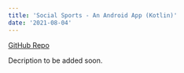 ```yaml
---
title: 'Social Sports - An Android App (Kotlin)'
date: '2021-08-04'
---
```


[GitHub Repo](https://github.com/akassab/SocialSports)

Decription to be added soon.
